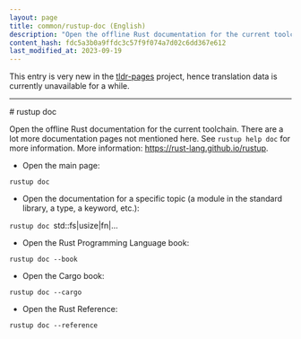 ```yaml
---
layout: page
title: common/rustup-doc (English)
description: "Open the offline Rust documentation for the current toolchain."
content_hash: fdc5a3b0a9ffdc3c57f9f074a7d02c6dd367e612
last_modified_at: 2023-09-19
---
```


This entry is very new in the [tldr-pages](https://github.com/tldr-pages/tldr) project, hence translation data is currently unavailable for a while.

<hr># rustup doc

Open the offline Rust documentation for the current toolchain.
There are a lot more documentation pages not mentioned here. See `rustup help doc` for more information.
More information: <https://rust-lang.github.io/rustup>.

- Open the main page:

`rustup doc`

- Open the documentation for a specific topic (a module in the standard library, a type, a keyword, etc.):

`rustup doc `<span class="tldr-var badge badge-pill bg-dark-lm bg-white-dm text-white-lm text-dark-dm font-weight-bold">std::fs|usize|fn|...</span>

- Open the Rust Programming Language book:

`rustup doc --book`

- Open the Cargo book:

`rustup doc --cargo`

- Open the Rust Reference:

`rustup doc --reference`
